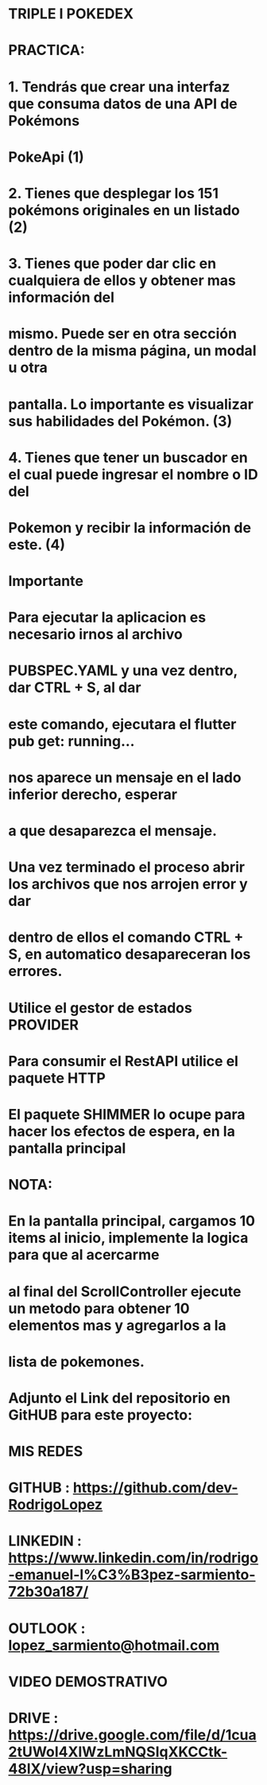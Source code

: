 # TRIPLE I POKEDEX

# PRACTICA:
#   1. Tendrás que crear una interfaz que consuma datos de una API de Pokémons
#   PokeApi (1)
#   2. Tienes que desplegar los 151 pokémons originales en un listado (2)
#   3. Tienes que poder dar clic en cualquiera de ellos y obtener mas información del
#   mismo. Puede ser en otra sección dentro de la misma página, un modal u otra
#   pantalla. Lo importante es visualizar sus habilidades del Pokémon. (3)
#   4. Tienes que tener un buscador en el cual puede ingresar el nombre o ID del
#   Pokemon y recibir la información de este. (4)

# Importante
# Para ejecutar la aplicacion es necesario irnos al archivo
# PUBSPEC.YAML y una vez dentro, dar CTRL + S, al dar 
# este comando, ejecutara el flutter pub get: running...
# nos aparece un mensaje en el lado inferior derecho, esperar
# a que desaparezca el mensaje.

# Una vez terminado el proceso abrir los archivos que nos arrojen error y dar 
# dentro de ellos el comando CTRL + S, en automatico desapareceran los errores.


# Utilice el gestor de estados PROVIDER
# Para consumir el RestAPI utilice el paquete HTTP
# El paquete SHIMMER lo ocupe para hacer los efectos de espera, en la pantalla principal


# NOTA:
# En la pantalla principal, cargamos 10 items al inicio, implemente la logica para que al acercarme
# al final del ScrollController ejecute un metodo para obtener 10 elementos mas y agregarlos a la
# lista de pokemones. 

# Adjunto el Link del repositorio en GitHUB para este proyecto:

# MIS REDES
# GITHUB    :   https://github.com/dev-RodrigoLopez      
# LINKEDIN  :   https://www.linkedin.com/in/rodrigo-emanuel-l%C3%B3pez-sarmiento-72b30a187/
# OUTLOOK   :   lopez_sarmiento@hotmail.com

# VIDEO DEMOSTRATIVO
#       DRIVE     :   https://drive.google.com/file/d/1cua2tUWoI4XlWzLmNQSIqXKCCtk-48lX/view?usp=sharing